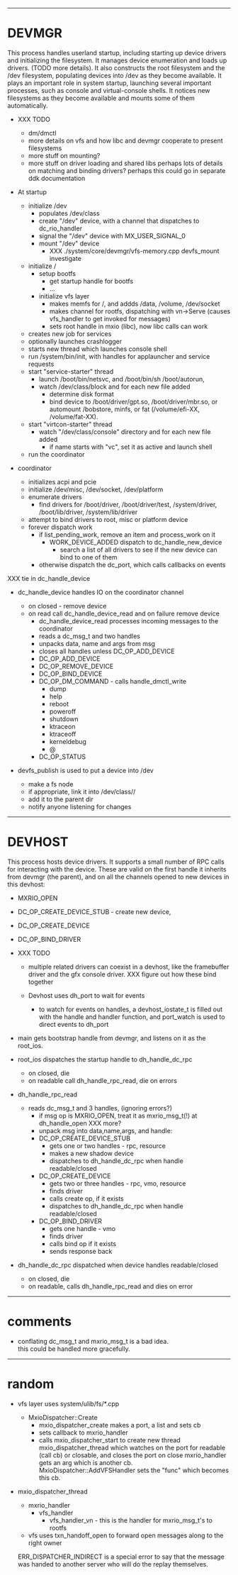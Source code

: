 ------
# DEVMGR

This process handles userland startup, including starting up
device drivers and initializing the filesystem.  It manages
device enumeration and loads up drivers. (TODO more details).
It also constructs the root filesystem and the /dev filesystem,
populating devices into /dev as they become available.  It
plays an important role in system startup, launching several
important processes, such as console and virtual-console shells.
It notices new filesystems as they become available and mounts
some of them automatically.

- XXX TODO
    - dm/dmctl
    - more details on vfs and how libc and devmgr cooperate to present filesystems
    - more stuff on mounting?
    - more stuff on driver loading and shared libs perhaps lots of details on matching and binding drivers?  perhaps this could go in separate ddk documentation 
- At startup
    - initialize /dev
        - populates /dev/class 
        - create "/dev" device, with a channel that dispatches to dc_rio_handler
        - signal the "/dev" device with MX_USER_SIGNAL_0
        - mount "/dev" device
            - XXX ./system/core/devmgr/vfs-memory.cpp devfs_mount investigate
    - initialize /
        - setup bootfs
            - get startup handle for bootfs
            - ...
        - initialize vfs layer 
            - makes memfs for /, and addds /data, /volume, /dev/socket
            - makes channel for rootfs, dispatching with vn->Serve (causes vfs_handler to get invoked for messages)
            - sets root handle in mxio (libc), now libc calls can work
    - creates new job for services
    - optionally launches crashlogger
    - starts new thread which launches console shell
    - run /system/bin/init, with handles for applauncher and service requests
    - start "service-starter" thread
        - launch /boot/bin/netsvc, and /boot/bin/sh /boot/autorun, 
        - watch /dev/class/block and for each new file added
            - determine disk format
            - bind device to /boot/driver/gpt.so, /boot/driver/mbr.so, or automount /bobstore, minfs, or fat (/volume/efi-XX, /volume/fat-XX).
    - start "virtcon-starter" thread
        - watch "/dev/class/console" directory and for each new file added
            - if name starts with "vc", set it as active and launch shell
    - run the coordinator

- coordinator
    - initializes acpi and pcie
    - initialize /dev/misc, /dev/socket, /dev/platform
    - enumerate drivers
        - find drivers for /boot/driver, /boot/driver/test, /system/driver, /boot/lib/driver, /system/lib/driver
    - attempt to bind drivers to root, misc or platform device
    - forever dispatch work
        - if list_pending_work, remove an item and process_work on it
            - WORK_DEVICE_ADDED dispatch to dc_handle_new_device
                - search a list of all drivers to see if the new device can bind to one of them
        - otherwise dispatch the dc_port, which calls callbacks on events

XXX tie in dc_handle_device
- dc_handle_device handles IO on the coordinator channel
    - on closed - remove device
    - on read call dc_handle_device_read and on failure remove device
        - dc_handle_device_read processes incoming messages to the coordinator
        - reads a dc_msg_t and two handles
        - unpacks data, name and args from msg
        - closes all handles unless DC_OP_ADD_DEVICE
        - DC_OP_ADD_DEVICE
        - DC_OP_REMOVE_DEVICE
        - DC_OP_BIND_DEVICE
        - DC_OP_DM_COMMAND - calls handle_dmctl_write
            - dump
            - help
            - reboot
            - poweroff
            - shutdown
            - ktraceon
            - ktraceoff
            - kerneldebug
            - @<cmd>
        - DC_OP_STATUS

- devfs_publish is used to put a device into /dev
    - make a fs node
    - if appropriate, link it into /dev/class/<proto>/
    - add it to the parent dir
    - notify anyone listening for changes

------
# DEVHOST

This process hosts device drivers.  It supports a small number of RPC
calls for interacting with the device.  These are valid on the first
handle it inherits from devmgr (the parent), and on all the channels
opened to new devices in this devhost:

- MXRIO_OPEN
- DC_OP_CREATE_DEVICE_STUB - create new device,
- DC_OP_CREATE_DEVICE
- DC_OP_BIND_DRIVER

- XXX TODO
    - multiple related drivers can coexist in a devhost, like the framebuffer driver and the gfx console driver.  XXX figure out how these bind together


    - Devhost uses dh_port to wait for events
        - to watch for events on handles, a devhost_iostate_t is filled out with the handle and handler function, and port_watch is used to direct events to dh_port

- main gets bootstrap handle from devmgr, and listens on it as the root_ios.

- root_ios dispatches the startup handle to dh_handle_dc_rpc
    - on closed, die
    - on readable call dh_handle_rpc_read, die on errors

- dh_handle_rpc_read
    - reads dc_msg_t and 3 handles, (ignoring errors?)
        - if msg op is MXRIO_OPEN, treat it as mxrio_msg_t(!) at dh_handle_open XXX more?
        - unpack msg into data,name,args, and handle:
        - DC_OP_CREATE_DEVICE_STUB
            - gets one or two handles - rpc, resource
            - makes a new shadow device 
            - dispatches to dh_handle_dc_rpc when handle readable/closed
        - DC_OP_CREATE_DEVICE
            - gets two or three handles - rpc, vmo, resource
            - finds driver
            - calls create op, if it exists
            - dispatches to dh_handle_dc_rpc when handle readable/closed
        - DC_OP_BIND_DRIVER
            - gets one handle - vmo
            - finds driver
            - calls bind op if it exists
            - sends response back

- dh_handle_dc_rpc dispatched when device handles readable/closed
    - on closed, die
    - on readable, calls dh_handle_rpc_read and dies on error

------------
# comments
- conflating dc_msg_t and mxrio_msg_t is a bad idea.  
  this could be handled more gracefully.


------
# random
- vfs layer uses system/ulib/fs/*.cpp
    - MxioDispatcher::Create
        - mxio_dispatcher_create makes a port, a list and sets cb
        - sets callback to mxrio_handler
        - calls mxio_dispatcher_start to create new thread mxio_dispatcher_thread which watches on the port for readable (call cb) or closable, and closes the port on close
 mxrio_handler gets an arg which is another cb.
    MxioDispatcher::AddVFSHandler sets the "func" which becomes this cb.

- mxio_dispatcher_thread
    - mxrio_handler
        - vfs_handler
            - vfs_handler_vn - this is the handler for mxrio_msg_t's to rootfs
    - vfs uses txn_handoff_open to forward open messages along to the right owner

   ERR_DISPATCHER_INDIRECT is a special error to say that the
      message was handed to another server who will do the replay
      themselves.
